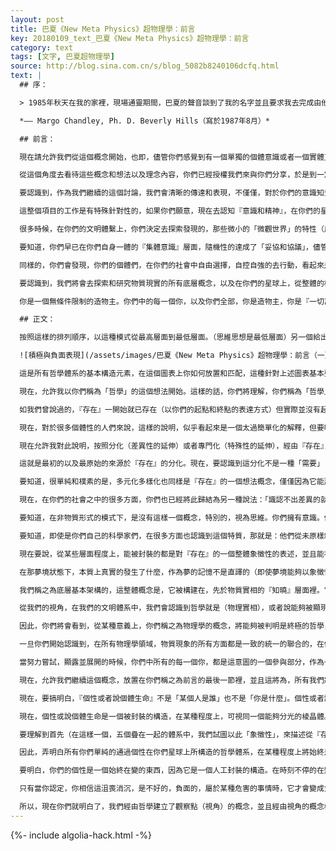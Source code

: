 ```yaml
---
layout: post
title: 巴夏《New Meta Physics》超物理學：前言
key: 20180109_text_巴夏《New Meta Physics》超物理學：前言
category: text
tags: [文字, 巴夏超物理學]
source: http://blog.sina.com.cn/s/blog_5082b8240106dcfq.html
text: |
  ## 序：

  > 1985年秋天在我的家裡，現場通靈期間，巴夏的聲音談到了我的名字並且要求我去完成由他和「聯合體」將要口述的一本書。在與一個如此智慧和誠懇的生命體合作中，我回憶著那激動人心的時刻，同時我也回想起我感到有責任去完成這部手稿。我的朋友達里爾（就是和巴夏以及聯合體通靈的人）和我，發現我們自己擁有當時在場的人所做的錄音，我們在聲音很小的一堆磁帶裡，記錄並整理成這本書。（略去部分）

  *—— Margo Chandley, Ph. D. Beverly Hills（寫於1987年8月）*

  ## 前言：

  現在請允許我們從這個概念開始，也即，儘管你們感覺到有一個單獨的個體意識或者一個實體正在傳遞這個資訊。我們將就這個特定的項目，誠懇的提示你們，按照你們的理解，我自己叫做巴夏，但這不是我的名字，因為我們沒有這樣的名字。你們可能會認為有一個實體在講述，一個意識，但允許我說，我代表的，用你們的術語，我們是聯合體。因此我們請你們注意一點，在這裡全部任何資訊裡都是要純粹的冠以聯合體的標籤。

  從這個角度去看待這些概念和想法以及理念內容，你們已經授權我們來與你們分享，於是到一定時候，隨著意識的積累，你們就會有更深入的更多的理解，就像你們自身，表現著很多不同的世界，很多不同的維度，洞察和現實，交替流動的自我，你們所知曉的——作為『所有一切可能性』的「一體的集體意識」的全部認知，和知曉的「無數方面」；你們自身內包其中，內包在這個聯合體裡。然而你們現在還沒意識到。（譯者註：這裡的意識是動詞，認知-覺察-理解，而帶中括號的『意識』是一個名詞，請自行加以甄別和理解）

  要認識到，作為我們繼續的這個討論，我們會清晰的傳達和表現，不僅僅，對於你們的意識知覺上的自我（你們認定為你們的個性，你們的心智，你們的頭腦思想），也對於你們的所有全部『意識』層面（在此之前你們一直認定為潛意識的，無意識的，超感官的，集體意識的）。

  這整個項目的工作是有特殊針對性的，如果你們願意，現在去認知『意識和精神』，在你們的星球上，正處於一體化整合以及融合在你們的全部『意識』各層面的「分離」的時機。因此如果你們願意與我們分享這個歷程，你們會覺醒並去發現這個轉變，融合，一體化整合，有關於在你們的『意識』——你們已經認定為「分離」的，所有各個層面上的概念想法的整合，融合一體。你們將會瞭解，將會明白那些，消除——在你們的物質平面上的，你們的生活上的，所有努力中的那些「分離」。你們將會甦醒，去懂得，所有物質身體的行為，以及你們稱之為無限大，無限小的自然界，都是「一切具有效果的『場』」的，內在「相互關聯關係」。

  很多時候，在你們的文明體繫上，你們決定去探索發現的，那些微小的「微觀世界」的特性（用你們的話說）和你們所感知到的「宏觀世界」的特性，存在天壤之別，可你們覺的這是如此的「自然」。但是瞭解到在這些概念上是平行的，都是能夠被感知為「現實」存在（你們所說的「真實」）；物質世界的特性——在你們的星球上，已經在——所有方式，形式，狀態上——用你們正在發現的「微觀世界」的特性去處理。

  要知道，你們早已在你們自身一體的『集體意識』層面，隨機性的達成了「妥協和協議」，儘管可能會有很多要著手去承擔的事件，那仍代表和表現著，你們的一體文明的『集體意識』。遮蓋在你們世界外表下的本質是，你們每一個個體都是平等和諧友好的，相互彌補相互補足的，同樣的，在對整體一體的身份上，只有一件重要的關鍵，你們對個體的理解，其本質，你們稱之為原子結構。這樣一來，你們就認識到，這些原子結構，在它們自身（你們稱之為質子，電子，諸如此類）具有隨機性任意性，你們發現它不可預測。因此你們就能理解到，在某些程度上的確定性是怎麼回事，作為一個整體物質的一體全部，是有確定的可預測性的。

  同樣的，你們會發現，你們的個體們，在你們的社會中自由選擇，自控自強的去行動，看起來是整個社會內部的隨機方式，這些一連串的行動全部彙總起來的整體影響（你們能夠允許欣喜若狂和痴迷的同步和巧合，混合在一起，存在於你們的社會裡），將導致引發一個全體性的結果，一個完整的集體形式，假如你們願意，就會形成你們整體文明體系的一個全體的觀念，思想，意念，觀點，概念，這可以被不屬於你們文明的，很多不同『意識』觀察到。並且這個整體的集體的動向和勢頭能夠被解讀，在一定程度上，指示著，你們現在正選擇將你們所有的能量，推向——『你們自身轉換』的想法上，一個對你們自身的新的領悟上——關於——在你們的「現實實相」上，你們如何去審視，如何看待你們自己。這樣，你們現在，正在你們的社會內部建立振動，並去對準「一體化整合」——包含有「其他所有文明社會」的振動上（現在你們還伴隨著外部意識），因此你們現在創造著去認知的機會和能力，認知到存在於你們自身文明之外的其他意識，並且我們一直在和你們完全的聯繫，已經有些時間了，基於你們在你們的社會上創造的「時間」概念來說。

  要認識到，我們將會去探索和研究物質現實的所有底層概念，以及在你們的星球上，從整體的概括性的，籠統的層面上，全部學科上的每個應用。要認識到，如同我們探索研究全部這些不同的概念想法，我們會始終，始終提供給你們機會，去認識。但決不是在形式，狀態，信息的構成上要求你們，必須相信。你們可以任何方式，形式，構成去相信，選擇權始終是你們自己的。（無論你們相信還是不相信，這都是你們的選擇自由和無限制的本質。）

  你是一個無條件限制的造物主。你們中的每一個你，以及你們全部，你是造物主，你是『一切萬有，一切可能性』它本身。你們始終具有，並且永遠都會具有完全的自主自控，完全的自由選擇權，去生成和確認所有協議，去創造這個物質現實，相互配合相互服務去共同創造著它，和在它之內的其他所有生命體一起。因此我們僅僅是來揭開蓋子的，你們的文明體系和你們的個體們在它之內，我們的文明體系和所有其他文明體系，以及所有文明體系的個體們都在其內，全部共同創造著一個宇宙大合唱，一個宇宙交響樂，一個舞蹈，一個遊戲，一個快樂歡愉的體驗和經歷，通過所有一切不同的，多樣性多樣化的方式展現著——「『一切萬有，無限一切可能性』它一直在觀看它自己」。

  ## 正文：

  按照這樣的排列順序，以這種模式從最高層面到最低層面。（思維思想是最低層面）另一個給出的圖，我們之前已經給你們了，有關積極和消極的關係表示。

  ![積極與負面表現](/assets/images/巴夏《New Meta Physics》超物理學：前言（一）-積極與負面表現.jpg)

  這是所有哲學體系的基本構造元素，在這個圖表上你如何放置和匹配，這種針對上述圖表基本要素的態度和認知方式決定了你的人生品質。這兩個圖表將出現在本書的工作中，所以給出一些說明。還將有其他的針對我們稱為「超物理模板」的一些領域將會給出解釋圖表。當我們建立基本格局的工作完成時，隨後給出。

  現在，允許我以你們稱為「哲學」的這個想法開始。這樣的話，你們將理解，你們稱為「哲學」的玩意，僅僅是個想法和觀念，向內在的並且是自身的，以各種不同的視點，使用各種不同的路徑，針對「自我」，針對「真實」的各種不同的一堆想法。因此，我們打算描述這「宇宙本體」，也將創造出這樣一個想法和觀念，而你們稱為「觀察角度或者視點」。

  如我們曾說過的，『存在』一開始就已存在（以你們的起點和終點的表達方式）但實際並沒有起點也沒有結束。理解存在即是它自身所在，它所擁有的全部一切即是它是什麼的完整定義。那將永遠是它的定義，不論你選擇從什麼樣的時空點去審視它，同一時期也都是從『存在』中持續存在著的。（你不可能想像和覺知到不存在的，所有你所能想像的都已經存在於『存在』中）

  現在，對於很多個體性的人們來說，這樣的說明，似乎看起來是一個太過簡單化的解釋，但要明白的是，我們起源於簡單樸素和單純。我們將通讀，徹查，和經歷『存在』延神出的莖和枝，也即所有一切各式各樣不同想法的區別和分化，所有不同磨礪以及行為的差別都是由此而被引發出來的。如此，我們將到達，這研究探索的結尾，回到簡單樸素的『存在』自身。那就是說，我們將從『存在』中沿著特定的路徑，向著特定的目標前進，並且最終還在『存在』中。並且，在『存在』中的每一個事物，彼此之間將會看到發生『存在』中所包含的交互作用和影響。（這些交互作用和影響本身仍在『存在』所包含的範圍內，也就是之前所說的，早已存在才會發生，不可能發生不存在的交互作用）相互影響和相互作用的路線和完成途徑，從零開始並且結束於零，如此使得整體完整的圓環，以及『存在』自身的運轉得以完成，但這仍沒有終點，因為『存在』早已存在並且將永遠存在。

  現在允許我對此說明，按照分化（差異性的延伸）或者專門化（特殊性的延伸），經由『存在』，「覺知」就同步伴隨而來，自我覺知意識，『一切萬有』對它自身（獨一無二）的自覺。（也即所有「個體」自我意識，都是同一「自我」覺知，是『一切萬有』對自身獨一無二的知曉）

  這就是最初的以及最原始的來源於『存在』的分化。現在，要認識到這分化不是一種「需要」（需要帶有「缺少和不完美」的底層想法，『存在』是絕對完美的，一無所缺，同時擁有一切），本質是一個目的意圖。一個早已存在的出路，路徑和結果的趨向意願被預先確定，或者借由那早已存在的出路，路徑和結果，來指引，你的，被計畫好的功能，作用和行為活動。（預期設想好的一個出路和結果指引你的行動）某事某物某現象是用來做什麼的。『存在』的能力，決定去做，或者對某事物如願以償的體驗預想的結果。你們會按照你們的本地習慣說法，說成是之前以及之後，要知道『存在』在那個企圖的概念想法之前就已經存在，而企圖的目標和路徑也是從『存在』中牽引和引發出來的。因此來說，在目標企圖的想法之前，諸如出路，路徑和結果這些就早已存在，根本不需要一個目標企圖的想法的持續，以便來讓它們得以存在。

  要知道，很單純和樸素的是，多元化多樣化也同樣是『存在』的一個想法概念，僅僅因為它能那樣。『存在』能那樣做且將永遠那麼做。你們已經使用你們自己文明的哲學概念，用另一種文字表述過了「它無處不在，無法改變和阻礙它，它有這能力和意願」。因此，要理解到任何想法概念能被察覺到，同步一致於『存在』中（早已存在的）那個想法概念，並將存在於某個實相的某個地方某個層面水平上。某種意義上我會說，決定因素或者尺度——假如你們願意這麼來理解——通過這因素或者尺度，你們能夠懂得什麼是存在或者不存在，這因素和尺度僅僅是認識到「你無法設計推測和想像不存在的事物」，並且任何你們設計推測和想像的事物都是一次往復運動，都是一個能量的組織構造排列模式，具有機會把握能力，空間和時間，能量，姿態方位和處所，具有內容和物質材料，具有集中聚合的調教能力，因此用這樣的方式，你們能理解，任何你們所能想像推測和設計的事物，都是早已存在的，存在於實相的某個層面上。你們無法想像和設計一個不存在的事物。

  現在，在你們的社會之中的很多方面，你們也已經將此歸結為另一種說法：「識認不出差異的就是沒有差異的」這是在你們的文明中，被你們稱為「相對論」的整個哲學基礎。這種說法和「假如你能體驗到不存在的事物，那麼你根本無法覺知到你正在經歷它」沒有差別。你能夠把那些不存在的事物，作為一個經歷來加以識別的想法是不會有效的。所以說，它將同等的，哲學上的表述為，「如果你能親身經歷和體驗它，如果你能設計推測想像它，如果你能完整的想出它來，它就是『存在』自身的一部分——它存在著。思考和思想存在著，想法和概念存在著，『存在』也存在著。現在，在你們的文明體系中，你們所相信所認為的一切區別和分化都被看成是正當的真實的實相，可以說，依然全都是「分離」和「分割」，這哲學上的視角仍來源於根本『存在』，它在『知覺』的次序之前存在著，而『知覺』存在於『信念』的前面，『信念』在『情感』之前存在著，『情感』在『思維』之前存在著。因此，這是一個能量運動類型的描述，能量運動的多樣化以及特殊化專門化是從無縫連續的，一體的，無處不在的那個『存在』中下降來的（坍縮），你們稱其為「物理現實」，這形成了你們稱為「思想」或者「思維」的概念。

  要知道，在非物質形式的模式下，是沒有這樣一個概念，特別的，視為思維。你們擁有意識。你們擁有想法。並且，事實上，你們開始認識到，在非物質非肉體的模式下，你們就是一堆想法概念它們本身。現在，即使在「物質實相」下，你們也是一堆想法概念。僅僅是一個有（物質構造）思維的概念想法，一個正在「定義」一個物理現實的想法，一個正在組合「編輯」一個物理現實的想法，內在並且就是它自身，含有一個「隔離」的定義，從自己就是想法概念本身，自己就是『存在』它本身之中，「分離割裂」的定義。你們開始組合編輯出一個觀察角度和視點，你們是『存在』之內，存在著的某種東西，存在於「時間和空間」概念定義之內的。因此你們僅僅是組合了這個物理實相的想法作為更大的一次機會，眾多觀看自身的方式和路徑中的一個，『一切萬有，無限一切可能性』正在審視和觀察它自身。（只是出於這動機：因為它能組合這樣一種視點）現在，在你們社會裡的每個概念想法，每個學科，每一次努力，每一種關係，乃至於所有被你們稱為事業和娛樂的，思想和感情以及信念的，統統都是哲學，人生觀和世界觀——哲學是單純的對『存在』的觀察角度和觀察點，看法（怎麼去「看」的模式和方式）。即便是你們的「科學「也只是一個觀察點，對整體的一種概念想法方式，有關於你們相信，你們的實相將是什麼。這是一個重要的特點。

  要知道，即使是你們自己的科學家們，在很多方面也認識到這個特質，那就是：他們從未原樣敘述著實相本身，他們總是忙著定義你們的思想中所篤信的「實相」--「應該是」的那個樣子。『存在』它本身，在一個全體的感知裡，是遠超於「無法形容」的（描述的定義總是特別化的，帶有侷限的）或者說是視角的聚焦，意識的聚焦總是以某一種方式路徑去這樣做，即使在一個極其大的層面尺度上，所建立的「全體」的概念也少於『存在』的全體。（無法形容本身就是一種形容，即「不可說，無法描述」以此「不可說」來像征其無法計數無法想像的「大」）因此，所有那些定義，作為被歸屬於很多你們的哲學和世界觀（那些你們叫做宗教的）的那些定義，早已清醒的認識到了，所有你們能做出的定義，無論哪種學科，它如何裝扮掩飾，都將永遠是一個哲學看法，是對於一體的整體性的一個觀察角度，一種分化，一種特別專門的限定角度，絕不是對一體自身的說明。現在，一體自身可被體驗，但在很多時候，「本質」是不能被形容和描述的。（然而你們會發現，你們的科學家們感覺那是可以被描述的）

  現在要說，從某些層面程度上，能被封裝的都是對『存在』的一個整體象徵性的表述，並且能被「思維」所理解。即便你能夠創作一個整體的，完整的對『存在』的象徵性符號表述，但這永遠不是『存在』自身的體驗。因此，要明白你處於「物質現實」中所做的任何事，以及在「物質現實」中發生的任何事它本身，也只是一個象徵性符號標誌，同樣方式的一個「符號」的體驗，也即你們稱之為一個夢境的，是一個外圍意識（比肉體意識更高層面的意識）所感知到的符號集，那些符號集是通過通過肉體自我之外的『意識』揀選的，肉體自我意識所能做出的「最好」體驗，就是你們正處於一個做夢的狀態。

  在那夢境狀態下，本質上真實的發生了什麼，作為夢的記憶不是直譯的（即使夢境能夠以象徵性方式反映真實發生的事情），但你能發現作為夢這個概念本身，也即你把你所記憶的看做是做了一個夢，也僅僅是你的頭腦意識，運用頭腦所做出的一連串象徵性解讀翻譯，為的是能讓這些，對你的頭腦意識能說的通，能理解，以便給它一個你在那種存在性狀態下的親身體驗經歷的轉譯。這就使得再一次的，一個不需要「信念，情感和思維」的，純粹『知曉』的狀態得以被體驗（即信念，情感和思維，從作為象徵性符號集的三個各自所屬區域裡，被揀選出來展現，於是你把這些展現，看成了你夢中的記憶）但是夢境本身發生在『存在』的次一級，而那就是『全面知曉』層面。這層面在「物理現實」之上，它即是「非物質狀態」。你們可以把這個概念融和到你們的物理現實中去，我們將在這次討論的晚些時候，對這類型的『知曉』做再次的表述。

  我們稱之為底層基本架構的，這整體概念是，它被構建在，先於物質實相的『知曉』層面裡。它們在「物質現實」中的存在（那被你們叫做哲學的學科）是你從你處於哪個『知曉』狀態下所取得的決定，協議，觀察透視的方式，方法，角度，並直接攜帶，結轉來的，在哪裡，先於「物理現實」存在之前，你揀選了所有你準備去實踐體驗的，全部所需的概念和想法理念。

  從我們的視角，在我們的文明體系中，我們會認識到哲學就是（物理實相），或者說能夠被顯現為「物理現實」的，然而，與我們相反的，很多時候，在你們的文明體系裡，你們所認定的哲學，你們認為是從「物理現實」裡，剝離出來的。你們認定哲學是能夠成為審視評判物質世界準則的一種學科和方式，這正如科學，正如經濟學，如同宗教，當然儘管宗教確實是包含有大量的哲學概念，但已不是它當初那最初，最原始的那個理念，那個純粹完美的哲學，已經和當初的確不同了，與最初的最原始那個理唸完全不同的是，宗教它只是一個物質世界的表現。這方面我們將在後面再來探討。你們只需理解——我們的視角引領我們，認識到哲學是從本質上相互緊密連接抱在一起的，和任何其他概念根本無法分裂的。而相反的是，你們認定哲學是與其他學科脫離的，就其「實際效果」來說，是漂浮於任何其他學科之上的。對於你們來說，它是一種玄學，虛幻的，正如你們所說的，形而上的，脫離實際效果的，哲學不當吃不當喝，不能立刻帶來實際的物質的效果。這樣一看，你們就能夠明白，你們的科學之類的學科，現在將會——如同他們已經開始做的那樣——把很多的哲學概念加入到他們所描述的實際的物理結構之中去。你們將會認識到，在結束我們的關於超物理學（meta-physics）、物理學、以及模板超物理學（Template Meta-physics）（這是在最後一章）的討論之後，關於哲學是如何滲透到所有那些位於你們星球上的，你們的文明之中的學科之中的——這一點將會被領悟。

  因此，你們將會看到，從某種意義上，你們稱之為物理學的概念，將能夠被判明是終極的哲學，並且能夠沒有矛盾的，將所有其他的概念和學科都包含在自己之中。要明白，你們的物理學是對『存在』的一個哲學上的探索。所以，在這條路上，你們將會發現，你們所認為的，那個似乎並無「實體」的哲學，將事實上與那個物理學概念是不可分離的。

  一旦你們開始認識到，在所有物理學領域，物質現象的所有方面都是一致的統一的聯合的，在你們認定為「物理現實」中，也包含著它們實體的模板（並且那些模板起緣來自於非物質的宇宙），那就是『存在』它自身的基礎形式，將導致你們躍升到『知曉』的狀態，即你們稱之為「沉靜，明，達」的視角。哲學只是從包含所有不同視角的『知曉』中構造出來，這些不同的視角在你的物理現實中導致不同的學科。它們是『意識』驅使和推動的能量，使用它們，在你們稱為「物質實相」中，所意圖從事的，所有每一個「目的」的努力之中，你們構造了，你們的技巧工具。

  當努力嘗試，顯露並展開的時候，你們中所有的每一個你，都是這意圖的一個參與部分，作為一部分，參與了這個努力，在這個展現內，並與「這計畫，這意圖，這努力」是一體的，也將通過這目標意圖的完成和實現（通過允許你自己，接觸屬於你們自己的，那個「能使之整合在一體」的能量），達到對那所意圖去努力嘗試的事物，完整的整體的理解，也就是我們指出的有關『模板』所涉及的。並且，使用這樣的方式，允許你自己，在你的物理現實裡，有意識自覺的，認出你自己的能力和意願，去利用它的組織結構模式，以及它的功能，它的影響效果。所以，對你們自願在這一「嘗試目標」，這一偉大創意和冒險的這個「嘗試項目」上的努力，我們再一次對你們發出，我們對你們的欣賞和感謝。並且對你們中的每一個你，我們都發出從『存在』中升起的無限的愛，支持這嘗試，並且支持「每一個你」的創造以及你們的「共同創造」，和我們一起，並且和每一個在『一切萬有，一切無限可能性』中的其他意識體一起。

  現在，允許我們繼續這個概念，放置在你們稱之為前言的最後一節裡，並且這將為，所有我們將要在這項工作的後期，所要討論的主體和規則打下基礎。除了我們在你們稱之為哲學的方面已經討論的（要知道那只是一個視角，並且，正如我們所說的，構造著在你們的星球上每一個你們認知的學科的基礎），要理解那結構機制，那機制允許這樣一個視角，在你們的地球，在你們的物質現實中得以顯現，也就是在你們的物質星球上，那個你們稱之為「個性」的，「個體生命」的概念。

  現在，要搞明白，『個性或者說個體生命』不是「某個人是誰」也不是「你是什麼」。個性或者說個體生命，我們願意這麼來說，是個虛假的人為構造結構，一個外表假象（沒有負面的意義，它僅僅是個用來掩蓋真實內容的工具，一個遮罩）被構造出來，以便你們能從事，並且「表達，體現」在你們的「物質現實」裡，也就是你們稱之為思維和思想的概念中，它包含思索，分析，解釋，推斷推理。使用這一個性工具，你們就能夠（這樣做），接下來，要明白你們已經為「意識或者哲學」的視角，構造了一個特別的機制或者說頻率通道，以便於哲學可以被你所特有的獨一無二的方式，獨一無二的色彩所表達，如果你樂意，通過那早已被構造出來的獨一無二的個性或者說思想來展現它。

  現在，個性或說個體生命是一個被封裝的構造，在某種程度上，可視同一個能夠分光的棱晶體。一個棱鏡通過它自身聚焦集中白光並且將白光分解成若干部分，使之形成對你們可見的你們能夠感知的光譜範圍。以同樣的方式，個性或者說個體生命也將聚焦那全部的，那個一體性的整體的，連續的（不破碎）的『意識』，通過它自己並把它分解成個性的外觀以及特徵，以使你去感知和構造你的實相——你的物理實相，投射出一個映像，你們稱之為你的日復一日的那個「日常」體驗。這個「個性」晶體有三個邊角，它們是信念，情感，思想（或者思考）。

  要理解到首先（在這樣一個，五個疊在一起的體系中，我們試圖以此「象徵性」，來描述從『存在』到「物理實相」的波動層級）在一體的整體感覺方式上，以這樣的理念，將有5個含義，『存在』本身，隨後是『知覺/知曉』，它是來自『存在』的第一次變化（多樣化）。當同性質的同類的均質的『存在』認出自身的時候，就形成一個分離。第一次分離，『知曉』是第一次分化，知曉知覺是非物質的產物，在感知意識上屬於完整的一體意識。在『知曉』內，如果你渴望，就破裂脫離成『信念』，隨後分裂成『情感』，再分裂脫離成『思想思維』。所以，只有這後來的三個被利用來構造物理實相的幻象。現在請弄明白這些，因此，『知曉』先於『信念』，『信念』先於『情感』，『情感』先於『思想』。於是，以這樣的描述方式，你能夠允許你自己去瞭解你們的『知曉』的自我，你們的那個更高程度的自我，你們非物質的自我，始終是完整徹底的知道，那些你以物質個體方式正在考察體驗的所有一切不同的概念想法。凌駕於超越於你以隱瞞的方式加注給你自己的限制之上，在物質個體上的，無論什麼樣的目的意圖，你的全知的更高的自我都始終知道，以你們的表達方式來說，凌駕於限制。

  因此，弄明白所有你們單純的通過個性在你們星球上所構造的哲學體系，在某種程度上將始終是受限的。於是你們會發現，我們將竭力的說清楚，如何讓你的「個性自我」和你的「知曉自我」合一，在知曉，信念，情感和思想之間拆除隔離。立刻會帶來，對所有存在於你們星球上的，每一個學科，都帶來一個全新的，一體通透的認知，並且帶來，你們自己就是一個『存在』的概念。（存在是永恆的，因此也是絕對安全的，它無法不存在）

  要明白，你們的個性是一個始終在變的東西，因為它是一個人工封裝的構造。在時刻不停的在變化著，大多數時候你感覺不到這變化，因為這些變化是如此的纖細和平滑，正像你們說的，需要經過一段時間才能認識到。有些時候個性會急速改變，或者被你們稱之為揭露，啟發，意外的靈感發現，或者更多時候是通過自我反省，沉思冥想，甚至是通過你們稱之為消沉，萎靡，沮喪的方式，而這方式自身內在不是負面的，而僅僅只有當你認定它是的時候，它們才是負面的。萎靡消沉沮喪僅僅是冥想的方式之一，你知道你要找的答案無法在你的自我外部獲得，於是你進入你的內在。當你這樣做的時候，你知道你正在做什麼。

  只有當你認定，你相信這沮喪消沉，是不好的，負面的，屬於某種危害的事情時，它才會變成負面的沮喪消沉（當你接收你周圍的評論時，你認定這不好的時候，你就沒在面對你的問題了，你開始把自己拉出來，逃避）當你消沉沮喪的時候，你知道你正在幹什麼，你正在深入內在。你正在重構你的個性：信念，情感，思想。而當你從那狀態浮出來，你完全就是個新人，新個性，甚至一個新的肉體身材。所以，你的個性是可塑造的，能夠以任何一種路徑，形狀，或者組織結構來建造，也可以沿著任何一種路徑，形狀或者結構模式來改變，以配合那一時刻——你的「『知曉』的自我」——所認為的「無論那一種目的意圖」，而那就是你已選擇的存在於物質世界的目標意圖。

  所以，現在你們就明白了，我們經由哲學建立了觀察點（視角）的概念，並且經由視角的概念機制，在你們的物理實相裡展示了——什麼是個性或者個體生命？。以這樣的方式，你們將能夠應用這些觀念的融合，來理解你們星球上的學科是如何建立起來的，而這將是後面每一章節的前半部分說明。而後半部分，將致力於如何使你們的個性和一體性，知曉和整體意識層面，進行一體化融合，將帶領你們去領悟每一種學科是如何被聯繫在一起的，而不是以前你們所認為的，它們毫無關係。至此，我們要說，你們稱之為「前言」的這一節就將結束了，並且在這分享的過程中，我們要表示我們的感謝，感謝你們樂意允許我們來跟你們分享。這部分就到這兒吧，我們要祝你們晚安。
---
```


{%- include algolia-hack.html -%}
